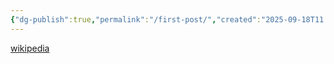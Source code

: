 ```yaml
---
{"dg-publish":true,"permalink":"/first-post/","created":"2025-09-18T11:08:49.585-04:00","updated":"2025-09-18T11:46:52.666-04:00"}
---
```




[wikipedia](https://wikipedia.com)

